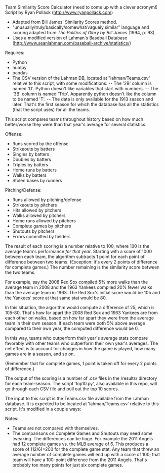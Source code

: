 Team Similarity Score Calculator (need to come up with a clever acronym!)
Script by Ryan Pollack (http://www.ryanpollack.com)
- Adapted from Bill James' Similarity Scores method.
- "unusually/truly/basically/somewhat/vaguely similar" language and scoring adapted from *The Politics of Glory by Bill James* (1994, p. 93) 
- Uses a modified version of Lahman's Baseball Database (http://www.seanlahman.com/baseball-archive/statistics/)

Requires:
- Python
- numpy
- pandas
- The CSV version of the Lahman DB, located at "lahman/Teams.csv" relative to this script, with some modifications:
-- The '2B' column is named 'D'. Python doesn't like variables that start with numbers.
-- The '3B' column is named 'Trip'. Apparently python doesn't like the column to be named 'T'.
-- The data is only available for the 1913 season and later. That's the first season for which the database has all the statistics (that the script uses) for all the teams.

This script compares teams throughout history based on how much better/worse they were than that year's average for several statistics:

Offense:

- Runs scored by the offense
- Strikeouts by batters
- Singles by batters
- Doubles by batters
- Triples by batters
- Home runs by batters
- Walks by batters
- Stolen bases by runners

Pitching/Defense:

- Runs allowed by pitching/defense
- Strikeouts by pitchers
- Hits allowed by pitchers
- Walks allowed by pitchers
- Home runs allowed by pitchers
- Complete games by pitchers
- Shutouts by pitchers
- Errors committed by fielders

The result of each scoring is a number relative to 100, where 100 is the average team's performance *for that year*. Starting with a score of 1000 between each team, the algorithm subtracts 1 point for each point of difference between two teams. (Exception: it's every 2 points of difference for complete games.) The number remaining is the similarity score between the two teams.

For example, say the 2008 Red Sox compiled 5% more walks than the average team in 2008 and the 1963 Yankees compiled 20% fewer walks than the average team in 1963. The Red Sox's initial score would be 105 and the Yankees' score at that same stat would be 80.

In this situation, the algorithm would compute a difference of 25, which is 105-80. That's how far apart the 2008 Red Sox and 1963 Yankees are from each other on walks, based on how far apart they were from the average team in their own season. If each team were both 5% above average compared to their own year, the computed difference would be 0.

In this way, teams who outperform their year's average stats compare favorably with other teams who outperform their own year's averages. The net effect is to account for changes in how the game is played, how many games are in a season, and so on.

(Remember that for complete games, 1 point is taken off for every 2 points of difference.) 

The output of the scoring is a number of .csv files in the /results/ directory for each team-season. The script 'top10.py', also available in this repo, will go through each CSV file and pull out the top 10 scores. 

The input to this script is the Teams.csv file available from the Lahman database. It is expected to be located at 'lahman/Teams.csv' relative to this script. It's modified in a couple ways:

Notes:
- Teams are not compared with themselves.
- The comparisons on Complete Games and Shutouts may need some tweaking. The differences can be huge. For example the 2011 Angels had 12 complete games vs. the MLB average of 6. This produces a score of (12/6)=200 for the complete game stat. Any team that threw an average number of complete games will end up with a score of 100; that team will have a 100-point difference from the 2011 Angels. That's probably too many points for just six complete games.  